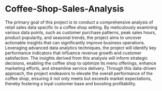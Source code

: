 # Coffee-Shop-Sales-Analysis
The primary goal of this project is to conduct a comprehensive analysis of retail sales data specific to a coffee shop setting. By meticulously examining various data points, such as customer purchase patterns, peak sales hours, product popularity, and seasonal trends, the project aims to uncover actionable insights that can significantly improve business operations.
Leveraging advanced data analytics techniques, the project will identify key performance indicators that influence revenue growth and customer satisfaction. The insights derived from this analysis will inform strategic decisions, enabling the coffee shop to optimize its menu offerings, enhance marketing efforts, and streamline service delivery.
Through this data-driven approach, the project endeavors to elevate the overall performance of the coffee shop, ensuring it not only meets but exceeds market expectations, thereby fostering a loyal customer base and boosting profitability.
